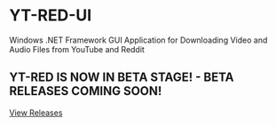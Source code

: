 # YT-RED-UI
Windows .NET Framework GUI Application for Downloading Video and Audio Files from YouTube and Reddit

## YT-RED IS NOW IN BETA STAGE! - BETA RELEASES COMING SOON!
[View Releases](https://github.com/adanvdo/YT-RED-UI/releases)
